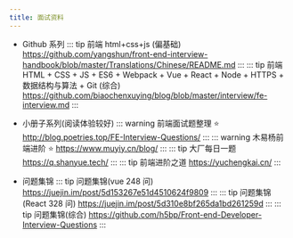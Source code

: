 ```yaml
---
title: 面试资料
---
```


- Github 系列
  ::: tip
  前端 html+css+js (偏基础)
  <https://github.com/yangshun/front-end-interview-handbook/blob/master/Translations/Chinese/README.md>
  :::
  ::: tip
  前端 HTML + CSS + JS + ES6 + Webpack + Vue + React + Node + HTTPS + 数据结构与算法 + Git (综合)
  <https://github.com/biaochenxuying/blog/blob/master/interview/fe-interview.md>
  :::

- 小册子系列(阅读体验较好)
  ::: warning
  前端面试题整理 ⭐️
  <http://blog.poetries.top/FE-Interview-Questions/>
  :::
  ::: warning
  木易杨前端进阶 ⭐️
  <https://www.muyiy.cn/blog/>
  :::
  ::: tip
  大厂每日一题
  <https://q.shanyue.tech/>
  :::
  ::: tip
  前端进阶之道
  <https://yuchengkai.cn/>
  :::
- 问题集锦
  ::: tip
  问题集锦(vue 248 问)
  <https://juejin.im/post/5d153267e51d4510624f9809>
  :::
  ::: tip
  问题集锦(React 328 问)
  <https://juejin.im/post/5d310e8bf265da1bd261259d>
  :::
  ::: tip
  问题集锦(综合)
  <https://github.com/h5bp/Front-end-Developer-Interview-Questions>
  :::
